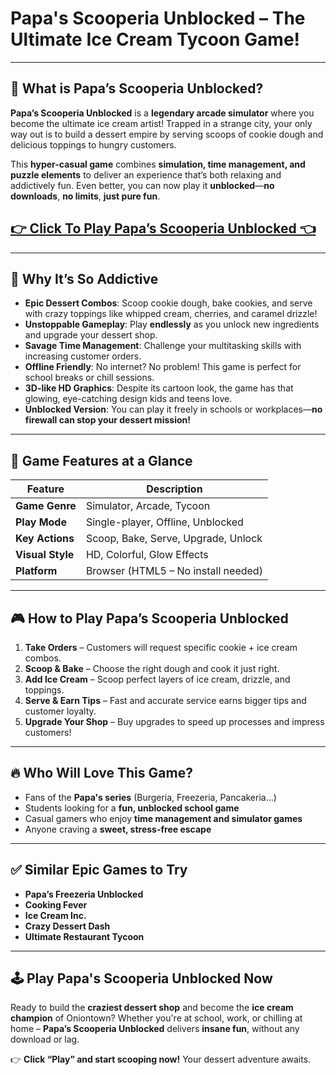 # Papa's Scooperia Unblocked – The Ultimate Ice Cream Tycoon Game!

---

## 🍦 What is Papa’s Scooperia Unblocked?

**Papa’s Scooperia Unblocked** is a **legendary arcade simulator** where you become the ultimate ice cream artist! Trapped in a strange city, your only way out is to build a dessert empire by serving scoops of cookie dough and delicious toppings to hungry customers.

This **hyper-casual game** combines **simulation, time management, and puzzle elements** to deliver an experience that’s both relaxing and addictively fun. Even better, you can now play it **unblocked**—**no downloads**, **no limits**, **just pure fun**.

## <a href="https://izigames.net/papas-scooperia/">👉 Click To Play Papa’s Scooperia Unblocked 👈</a>

---

## 🚀 Why It’s So Addictive

- **Epic Dessert Combos**: Scoop cookie dough, bake cookies, and serve with crazy toppings like whipped cream, cherries, and caramel drizzle!
- **Unstoppable Gameplay**: Play **endlessly** as you unlock new ingredients and upgrade your dessert shop.
- **Savage Time Management**: Challenge your multitasking skills with increasing customer orders.
- **Offline Friendly**: No internet? No problem! This game is perfect for school breaks or chill sessions.
- **3D-like HD Graphics**: Despite its cartoon look, the game has that glowing, eye-catching design kids and teens love.
- **Unblocked Version**: You can play it freely in schools or workplaces—**no firewall can stop your dessert mission!**

---

## 🧁 Game Features at a Glance

| Feature                   | Description                                   |
|---------------------------|-----------------------------------------------|
| **Game Genre**           | Simulator, Arcade, Tycoon                     |
| **Play Mode**            | Single-player, Offline, Unblocked             |
| **Key Actions**          | Scoop, Bake, Serve, Upgrade, Unlock           |
| **Visual Style**         | HD, Colorful, Glow Effects                    |
| **Platform**             | Browser (HTML5 – No install needed)           |

---

## 🎮 How to Play Papa’s Scooperia Unblocked

1. **Take Orders** – Customers will request specific cookie + ice cream combos.
2. **Scoop & Bake** – Choose the right dough and cook it just right.
3. **Add Ice Cream** – Scoop perfect layers of ice cream, drizzle, and toppings.
4. **Serve & Earn Tips** – Fast and accurate service earns bigger tips and customer loyalty.
5. **Upgrade Your Shop** – Buy upgrades to speed up processes and impress customers!

---

## 🔥 Who Will Love This Game?

- Fans of the **Papa's series** (Burgeria, Freezeria, Pancakeria…)
- Students looking for a **fun, unblocked school game**
- Casual gamers who enjoy **time management and simulator games**
- Anyone craving a **sweet, stress-free escape**

---

## ✅ Similar Epic Games to Try

- **Papa’s Freezeria Unblocked**
- **Cooking Fever**
- **Ice Cream Inc.**
- **Crazy Dessert Dash**
- **Ultimate Restaurant Tycoon**

---

## 🕹️ Play Papa's Scooperia Unblocked Now

Ready to build the **craziest dessert shop** and become the **ice cream champion** of Oniontown? Whether you're at school, work, or chilling at home – **Papa’s Scooperia Unblocked** delivers **insane fun**, without any download or lag.

👉 **Click “Play” and start scooping now!** Your dessert adventure awaits.
